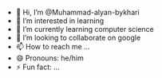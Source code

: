 - 👋 Hi, I’m @Muhammad-alyan-bykhari
- 👀 I’m interested in learning
- 🌱 I’m currently learning computer science
- 💞️ I’m looking to collaborate on google
- 📫 How to reach me ...
- 😄 Pronouns: he/him
- ⚡ Fun fact: ...

<!---
Muhammad-alyan-bykhari/Muhammad-alyan-bykhari is a ✨ special ✨ repository because its `README.md` (this file) appears on your GitHub profile.
You can click the Preview link to take a look at your changes.
--->
